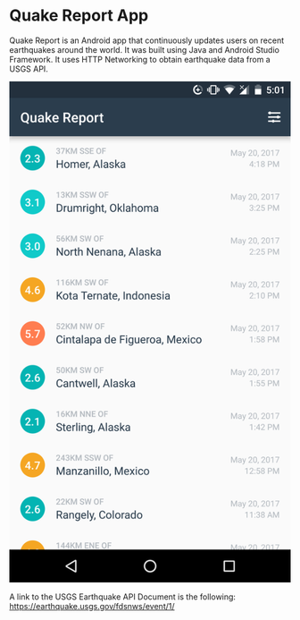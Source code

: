 Quake Report App
===================================

Quake Report is an Android app that continuously updates users on recent earthquakes around the world. It was built using Java and Android Studio Framework. It uses HTTP Networking to obtain earthquake data from a USGS API.


![alt text](https://github.com/SteveArias/QuakeReport/blob/master/QuakeReport1.png)


A link to the USGS Earthquake API Document is the following: https://earthquake.usgs.gov/fdsnws/event/1/
